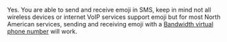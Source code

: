 Yes. You are able to send and receive emoji in SMS, keep in mind not all wireless devices or internet VoIP services support emoji but for most North American services, sending and receiving emoji with a [Bandwidth virtual phone number](https://www.bandwidth.com/phone-numbers/virtual-phone-number/) will work.
